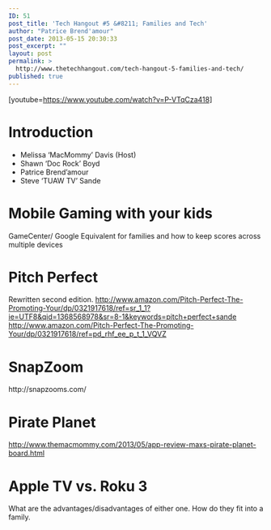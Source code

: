 ```yaml
---
ID: 51
post_title: 'Tech Hangout #5 &#8211; Families and Tech'
author: "Patrice Brend'amour"
post_date: 2013-05-15 20:30:33
post_excerpt: ""
layout: post
permalink: >
  http://www.thetechhangout.com/tech-hangout-5-families-and-tech/
published: true
---
```

[youtube=https://www.youtube.com/watch?v=P-VTqCza418]
<h1>Introduction</h1>

<ul>
<li>Melissa ‘MacMommy’ Davis (Host)</li>
<li>Shawn ‘Doc Rock’ Boyd</li>
<li>Patrice Brend’amour</li>
<li>Steve ‘TUAW TV’ Sande</li>
</ul>

<h1>Mobile Gaming with your kids</h1>

<p>GameCenter/ Google Equivalent for families and how to keep scores across multiple devices
</p>

<h1>Pitch Perfect</h1>

<p>Rewritten second edition.
<a href="http://www.amazon.com/Pitch-Perfect-The-Promoting-Your/dp/0321917618/ref=sr_1_1?ie=UTF8&amp;qid=1368568978&amp;sr=8-1&amp;keywords=pitch+perfect+sande">http://www.amazon.com/Pitch-Perfect-The-Promoting-Your/dp/0321917618/ref=sr_1_1?ie=UTF8&amp;qid=1368568978&amp;sr=8-1&amp;keywords=pitch+perfect+sande</a>
<a href="http://www.amazon.com/Pitch-Perfect-The-Promoting-Your/dp/0321917618/ref=pd_rhf_ee_p_t_1_VQVZ">http://www.amazon.com/Pitch-Perfect-The-Promoting-Your/dp/0321917618/ref=pd_rhf_ee_p_t_1_VQVZ</a></p>

<h1>SnapZoom</h1>

<p>http://snapzooms.com/</p>

<h1>Pirate Planet</h1>

<p><a href="http://www.themacmommy.com/2013/05/app-review-maxs-pirate-planet-board.html">http://www.themacmommy.com/2013/05/app-review-maxs-pirate-planet-board.html</a></p>

<h1>Apple TV vs. Roku 3</h1>

<p>What are the advantages/disadvantages of either one.
How do they fit into a family.</p>